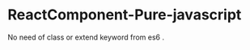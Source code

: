 # ReactComponent-Pure-javascript
No need of class or extend keyword from es6 . 
<script src="https://gist.github.com/jquense/47bbd2613e0b03d7e51c.js"></script>
